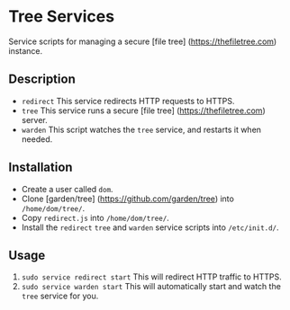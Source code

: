 # Tree Services

Service scripts for managing a secure [file tree] (https://thefiletree.com) instance.

## Description

- `redirect` This service redirects HTTP requests to HTTPS.
- `tree` This service runs a secure [file tree] (https://thefiletree.com) server.
- `warden` This script watches the `tree` service, and restarts it when needed.

## Installation

- Create a user called `dom`.
- Clone [garden/tree] (https://github.com/garden/tree) into `/home/dom/tree/`.
- Copy `redirect.js` into `/home/dom/tree/`.
- Install the `redirect` `tree` and `warden` service scripts into `/etc/init.d/`.

## Usage

1. `sudo service redirect start` This will redirect HTTP traffic to HTTPS.
2. `sudo service warden start` This will automatically start and watch the `tree` service for you.
